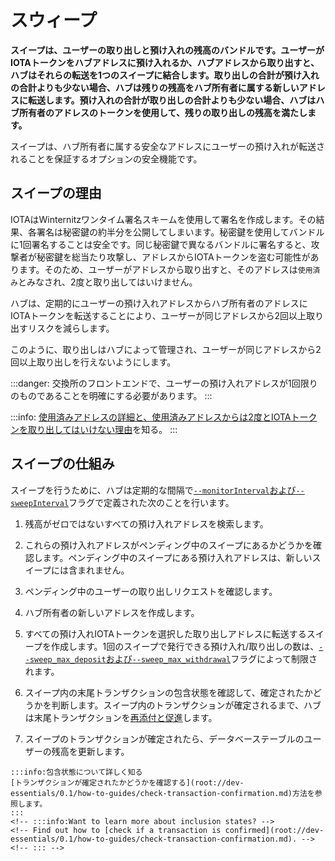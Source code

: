 # スウィープ
<!-- # Sweeps -->

**スイープは、ユーザーの取り出しと預け入れの残高のバンドルです。ユーザーがIOTAトークンをハブアドレスに預け入れるか、ハブアドレスから取り出すと、ハブはそれらの転送を1つのスイープに結合します。取り出しの合計が預け入れの合計よりも少ない場合、ハブは残りの残高をハブ所有者に属する新しいアドレスに転送します。預け入れの合計が取り出しの合計よりも少ない場合、ハブはハブ所有者のアドレスのトークンを使用して、残りの取り出しの残高を満たします。**
<!-- **A sweep is a bundle that balances users' withdrawals and deposits. When users deposit IOTA tokens into a Hub address or when users withdraw them from one, Hub combines those transfers into a sweep. If the total amount of withdrawals is less than the total amount of deposits, then Hub transfers the remaining balance to a new address that belongs to the Hub owner. If the total amount of deposits is less than the total amount of withdrawals, Hub uses the tokens in the Hub owner's addresses to fulfill the remaining withdrawal balance.** -->

スイープは、ハブ所有者に属する安全なアドレスにユーザーの預け入れが転送されることを保証するオプションの安全機能です。
<!-- Sweeps are an optional safety feature that assure that deposited tokens are transferred to a secure address that belongs to the Hub owner. -->

## スイープの理由
<!-- ## The reason for sweeps -->

IOTAはWinternitzワンタイム署名スキームを使用して署名を作成します。その結果、各署名は秘密鍵の約半分を公開してしまいます。秘密鍵を使用してバンドルに1回署名することは安全です。同じ秘密鍵で異なるバンドルに署名すると、攻撃者が秘密鍵を総当たり攻撃し、アドレスからIOTAトークンを盗む可能性があります。そのため、ユーザーがアドレスから取り出すと、そのアドレスは`使用済み`とみなされ、2度と取り出してはいけません。
<!-- IOTA uses the Winternitz one-time signature scheme to create signatures. As a result, each signature exposes around half of the private key. Signing a bundle once with the a private key is safe. Signing a different bundle with the same private key may allow attackers to brute force the private key and steal IOTA tokens from the address. So, when a user withdraws from an address, that address is considered 'spent' and must never be withdrawn from again. -->

ハブは、定期的にユーザーの預け入れアドレスからハブ所有者のアドレスにIOTAトークンを転送することにより、ユーザーが同じアドレスから2回以上取り出すリスクを減らします。
<!-- Hub reduces the risk of a user withdrawing from the same address more than once by transferring IOTA tokens from users' deposit addresses to a Hub owner's address at regular intervals. -->

このように、取り出しはハブによって管理され、ユーザーが同じアドレスから2回以上取り出しを行えないようにします。
<!-- This way, any withdrawals are managed by Hub to make sure that the user does not -->

:::danger:
交換所のフロントエンドで、ユーザーの預け入れアドレスが1回限りのものであることを明確にする必要があります。
:::
<!-- :::danger: -->
<!-- You must make it clear on the exchange frontend that users' deposit addresses are for one-time use. -->
<!-- ::: -->

:::info:
[使用済みアドレスの詳細と、使用済みアドレスからは2度とIOTAトークンを取り出してはいけない理由](root://dev-essentials/0.1/concepts/addresses-and-signatures.md#address-reuse)を知る。
:::
<!-- :::info: -->
<!-- [Discover the details about spent addresses and why you must never withdraw from an address more than once](root://dev-essentials/0.1/concepts/addresses-and-signatures.md#address-reuse). -->
<!-- ::: -->

## スイープの仕組み
<!-- ## How sweeps work -->

スイープを行うために、ハブは定期的な間隔で[`--monitorInterval`および`--sweepInterval`](../references/command-line-flags.md#monitorInterval)フラグで定義された次のことを行います。
<!-- To do a sweep, Hub does the following at regular intervals that are defined by the [`--monitorInterval` and `--sweepInterval`](../references/command-line-flags.md#monitorInterval) flags: -->

1. 残高がゼロではないすべての預け入れアドレスを検索します。
  <!-- 1. Find all deposit address that have a non-zero balance -->

2. これらの預け入れアドレスがペンディング中のスイープにあるかどうかを確認します。ペンディング中のスイープにある預け入れアドレスは、新しいスイープには含まれません。
  <!-- 2. Check whether those deposit addresses are in any pending sweeps. Any deposit addresses that are in pending sweeps aren't included in a new sweep. -->

3. ペンディング中のユーザーの取り出しリクエストを確認します。
  <!-- 3. Check for pending user withdrawal requests -->

4. ハブ所有者の新しいアドレスを作成します。
  <!-- 4. Create a new address for the Hub owner -->

5. すべての預け入れIOTAトークンを選択した取り出しアドレスに転送するスイープを作成します。1回のスイープで発行できる預け入れ/取り出しの数は、[`--sweep_max_deposit`および`--sweep_max_withdrawal`](../references/command-line-flags.md#sweepLimits)フラグによって制限されます。
  <!-- 5. Create a sweep that transfers any deposited IOTA tokens to the chosen withdrawal addresses. The number of deposits and withdrawals that can be issued in a single sweep is limited by the [`--sweep_max_deposit` and `--sweep_max_withdrawal`](../references/command-line-flags.md#sweepLimits) flags. -->

6. スイープ内の末尾トランザクションの包含状態を確認して、確定されたかどうかを判断します。スイープ内のトランザクションが確定されるまで、ハブは末尾トランザクションを[再添付と促進](root://dev-essentials/0.1/concepts/reattach-rebroadcast-promote.md)します。
  <!-- 6. Check the inclusion state of the tail transaction in the sweep to determine if it's been confirmed. Hub [reattaches and promotes](root://dev-essentials/0.1/concepts/reattach-rebroadcast-promote.md) the tail transaction until the transactions in the sweep are confirmed. -->

7. スイープのトランザクションが確定されたら、データベーステーブルのユーザーの残高を更新します。
  <!-- 7. Update the users' balances in the database tables when the transactions in the sweep are confirmed -->

    :::info:包含状態について詳しく知る
    [トランザクションが確定されたかどうかを確認する](root://dev-essentials/0.1/how-to-guides/check-transaction-confirmation.md)方法を参照します。
    :::
    <!-- :::info:Want to learn more about inclusion states? -->
    <!-- Find out how to [check if a transaction is confirmed](root://dev-essentials/0.1/how-to-guides/check-transaction-confirmation.md). -->
    <!-- ::: -->
